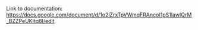 Link to documentation: https://docs.google.com/document/d/1o2lZrxTpVWmqFRAncoI1pS1lawIQrM_BZZPeUKItq8I/edit
